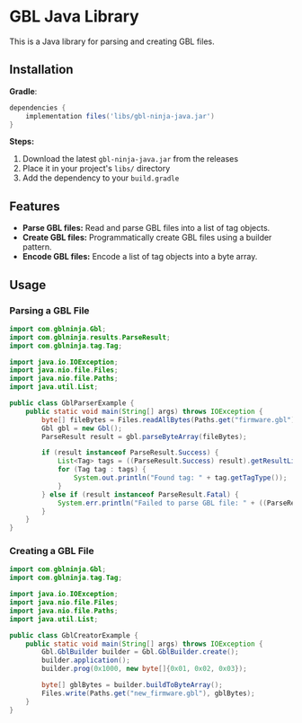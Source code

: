 # GBL Java Library

This is a Java library for parsing and creating GBL files.

## Installation

**Gradle**:
```gradle
dependencies {
    implementation files('libs/gbl-ninja-java.jar')
}
```

**Steps:**
1. Download the latest `gbl-ninja-java.jar` from the releases
2. Place it in your project's `libs/` directory
3. Add the dependency to your `build.gradle`

## Features

*   **Parse GBL files:** Read and parse GBL files into a list of tag objects.
*   **Create GBL files:** Programmatically create GBL files using a builder pattern.
*   **Encode GBL files:** Encode a list of tag objects into a byte array.

## Usage

### Parsing a GBL File

```java
import com.gblninja.Gbl;
import com.gblninja.results.ParseResult;
import com.gblninja.tag.Tag;

import java.io.IOException;
import java.nio.file.Files;
import java.nio.file.Paths;
import java.util.List;

public class GblParserExample {
    public static void main(String[] args) throws IOException {
        byte[] fileBytes = Files.readAllBytes(Paths.get("firmware.gbl"));
        Gbl gbl = new Gbl();
        ParseResult result = gbl.parseByteArray(fileBytes);

        if (result instanceof ParseResult.Success) {
            List<Tag> tags = ((ParseResult.Success) result).getResultList();
            for (Tag tag : tags) {
                System.out.println("Found tag: " + tag.getTagType());
            }
        } else if (result instanceof ParseResult.Fatal) {
            System.err.println("Failed to parse GBL file: " + ((ParseResult.Fatal) result).getError());
        }
    }
}
```

### Creating a GBL File

```java
import com.gblninja.Gbl;
import com.gblninja.tag.Tag;

import java.io.IOException;
import java.nio.file.Files;
import java.nio.file.Paths;
import java.util.List;

public class GblCreatorExample {
    public static void main(String[] args) throws IOException {
        Gbl.GblBuilder builder = Gbl.GblBuilder.create();
        builder.application();
        builder.prog(0x1000, new byte[]{0x01, 0x02, 0x03});

        byte[] gblBytes = builder.buildToByteArray();
        Files.write(Paths.get("new_firmware.gbl"), gblBytes);
    }
}
```